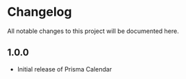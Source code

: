 # Changelog

All notable changes to this project will be documented here.

## 1.0.0
- Initial release of Prisma Calendar
